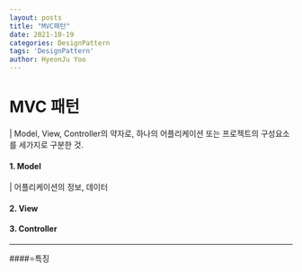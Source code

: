 ```yaml
---
layout: posts
title: "MVC패턴"
date: 2021-10-19
categories: DesignPattern
tags: 'DesignPattern'
author: HyeonJu Yoo
---
```


# MVC 패턴

| Model, View, Controller의 약자로, 하나의 어플리케이션 또는 프로젝트의 구성요소를 세가지로 구분한 것.

#### 1. Model
| 어플리케이션의 정보, 데이터

#### 2. View

#### 3. Controller

---

####⭐특징